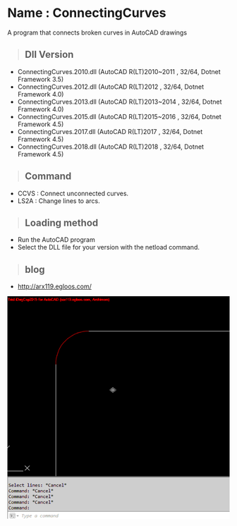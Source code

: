 # Name : ConnectingCurves
 A program that connects broken curves in AutoCAD drawings
<br>
>## Dll Version 
 - ConnectingCurves.2010.dll (AutoCAD R(LT)2010~2011 , 32/64, Dotnet Framework 3.5)
 - ConnectingCurves.2012.dll (AutoCAD R(LT)2012      , 32/64, Dotnet Framework 4.0)
 - ConnectingCurves.2013.dll (AutoCAD R(LT)2013~2014 , 32/64, Dotnet Framework 4.0)
 - ConnectingCurves.2015.dll (AutoCAD R(LT)2015~2016 , 32/64, Dotnet Framework 4.5)
 - ConnectingCurves.2017.dll (AutoCAD R(LT)2017 , 32/64, Dotnet Framework 4.5)
 - ConnectingCurves.2018.dll (AutoCAD R(LT)2018 , 32/64, Dotnet Framework 4.5)

>## Command
- CCVS : Connect unconnected curves.
- LS2A : Change lines to arcs.

>## Loading method
- Run the AutoCAD program
- Select the DLL file for your version with the netload command.

>## blog
- http://arx119.egloos.com/

![Alt text](/avi/connectingcurves.gif "LS2A")
